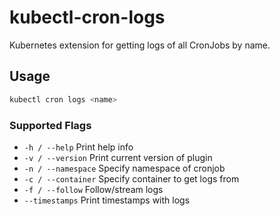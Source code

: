 # kubectl-cron-logs

Kubernetes extension for getting logs of all CronJobs by name.

## Usage
```sh
kubectl cron logs <name> 
```

### Supported Flags
- `-h / --help` Print help info
- `-v / --version` Print current version of plugin
- `-n / --namespace` Specify namespace of cronjob
- `-c / --container` Specify container to get logs from
- `-f / --follow` Follow/stream logs
- `--timestamps` Print timestamps with logs